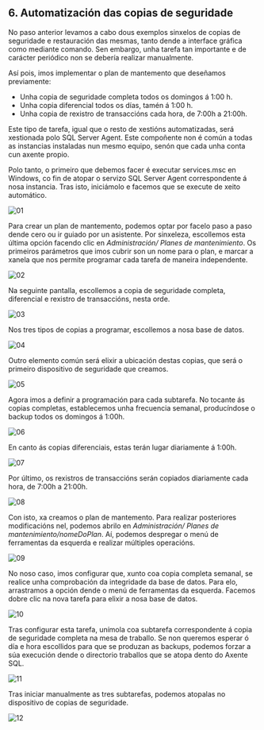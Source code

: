 ## 6. Automatización das copias de seguridade

No paso anterior levamos a cabo dous exemplos sinxelos de copias de seguridade e restauración das mesmas, tanto dende a interface gráfica como mediante comando. Sen embargo, unha tarefa tan importante e de carácter periódico non se debería realizar manualmente. 

Así pois, imos implementar o plan de mantemento que deseñamos previamente: 

- Unha copia de seguridade completa todos os domingos á 1:00 h.
- Unha copia diferencial todos os días, tamén á 1:00 h.
- Unha copia de rexistro de transaccións cada hora, de 7:00h a 21:00h.

Este tipo de tarefa, igual que o resto de xestións automatizadas, será xestionada polo SQL Server Agent. Este compoñente non é común a todas as instancias instaladas nun mesmo equipo, senón que cada unha conta cun axente propio.

Polo tanto, o primeiro que debemos facer é executar services.msc en Windows, co fin de atopar o servizo SQL Server Agent correspondente á nosa instancia. Tras isto, iniciámolo e facemos que se execute de xeito automático. 

![01](./img/06_01.png)


Para crear un plan de mantemento, podemos optar por facelo paso a paso dende cero ou ir guiado por un asistente. Por sinxeleza, escollemos esta última opción facendo clic en *Administración/ Planes de mantenimiento*. Os primeiros parámetros que imos cubrir son un nome para o plan, e marcar a xanela que nos permite programar cada tarefa de maneira independente.

![02](./img/06_02.png)


Na seguinte pantalla, escollemos a copia de seguridade completa, diferencial e rexistro de transaccións, nesta orde.

![03](./img/06_03.png)


Nos tres tipos de copias a programar, escollemos a nosa base de datos.

![04](./img/06_04.png)


Outro elemento común será elixir a ubicación destas copias, que será o primeiro dispositivo de seguridade que creamos.

![05](./img/06_05.png)


Agora imos a definir a programación para cada subtarefa. No tocante ás copias completas, establecemos unha frecuencia semanal, producíndose o backup todos os domingos á 1:00h. 

![06](./img/06_06.png)


En canto ás copias diferenciais, estas terán lugar diariamente á 1:00h.

![07](./img/06_07.png)


Por último, os rexistros de transaccións serán copiados diariamente cada hora, de 7:00h a 21:00h.

![08](./img/06_08.png)


Con isto, xa creamos o plan de mantemento. Para realizar posteriores modificacións nel, podemos abrilo en *Administración/ Planes de mantenimiento/nomeDoPlan*. Aí, podemos despregar o menú de ferramentas da esquerda e realizar múltiples operacións.

![09](./img/06_09.png)


No noso caso, imos configurar que, xunto coa copia completa semanal, se realice unha comprobación da integridade da base de datos. Para elo, arrastramos a opción dende o menú de ferramentas da esquerda. Facemos dobre clic na nova tarefa para elixir a nosa base de datos.

![10](./img/06_10.png)


Tras configurar esta tarefa, unímola coa subtarefa correspondente á copia de seguridade completa na mesa de traballo. Se non queremos esperar ó día e hora escollidos para que se produzan as backups, podemos forzar a súa execución dende o directorio traballos que se atopa dento do Axente SQL. 

![11](./img/06_11.png)


Tras iniciar manualmente as tres subtarefas, podemos atopalas no dispositivo de copias de seguridade. 

![12](./img/06_12.png)
